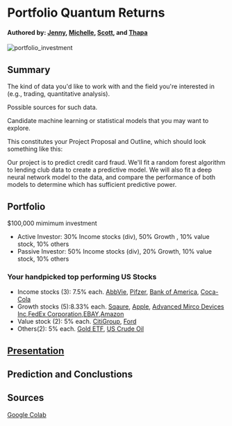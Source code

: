 # Portfolio Quantum Returns
#### Authored by: [Jenny](https://github.com/jennyntd), [Michelle](https://github.com/MishQ666), [Scott](https://github.com/Bomegolf), and [Thapa](https://github.com/TribThapa)

![portfolio_investment](https://user-images.githubusercontent.com/83448532/130601866-a740c481-b1f1-49bf-a408-2f7fa13b1e81.jpg)

## Summary 

The kind of data you'd like to work with and the field you're interested in (e.g., trading, quantitative analysis).


Possible sources for such data.


Candidate machine learning or statistical models that you may want to explore.



This constitutes your Project Proposal and Outline, which should look something like this:

Our project is to predict credit card fraud. We'll fit a random forest algorithm to lending club data to create a predictive model. We will also fit a deep neural network model to the data, and compare the performance of both models to determine which has sufficient predictive power.


## Portfolio 
$100,000 mimimum investment 
- Active Investor: 30% Income stocks (div), 50% Growth , 10% value stock, 10% others
- Passive Investor: 50% Income stocks (div), 20% Growth, 10% value stock, 10% others

### Your handpicked top performing US Stocks 
- Income stocks (3): 7.5% each.  [AbbVie](https://finance.yahoo.com/quote/ABBV/), [Pifzer](https://finance.yahoo.com/quote/PFE/), [Bank of America](https://finance.yahoo.com/quote/BAC/), [Coca-Cola](https://finance.yahoo.com/quote/KO/)  
- Growth stocks (5):8.33% each.  [Sqaure](https://finance.yahoo.com/quote/SQ/), [Apple](https://finance.yahoo.com/quote/AAPL/), [Advanced Mirco Devices Inc](https://finance.yahoo.com/quote/AMD/),[FedEx Corporation](https://finance.yahoo.com/quote/FDX/),[EBAY](https://finance.yahoo.com/quote/EBAY/),[Amazon](https://finance.yahoo.com/quote/EBAY/)
- Value stock (2): 5% each. [CitiGroup](https://finance.yahoo.com/quote/C/), [Ford](https://finance.yahoo.com/quote/F/)
- Others(2): 5% each. [Gold ETF](https://au.finance.yahoo.com/quote/GOLD.AX/), [US Crude Oil](https://finance.yahoo.com/quote/CL=F/) 


## [Presentation](https://https://github.com/MishQ666/Project_2/tree/main/Presentation)


## Prediction and Conclustions


## Sources
[Google Colab](https://drive.google.com/drive/folders/1abuvNk-AlsIswHqVwza9GbKKlGb1UYDL)










